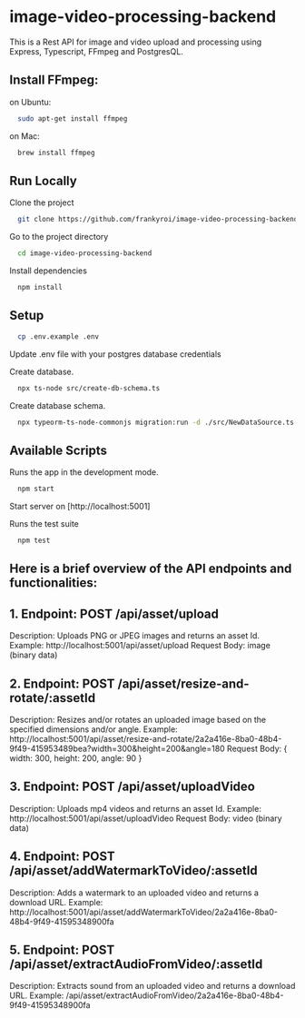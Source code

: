 # image-video-processing-backend

This is a Rest API for image and video upload and processing using Express, Typescript, FFmpeg and PostgresQL.

## Install FFmpeg:
on Ubuntu:
```bash
  sudo apt-get install ffmpeg
```

on Mac:
```bash
  brew install ffmpeg
```


## Run Locally

Clone the project

```bash
  git clone https://github.com/frankyroi/image-video-processing-backend.git
```

Go to the project directory
```bash
  cd image-video-processing-backend
```

Install dependencies
```bash
  npm install
```

## Setup

```bash
  cp .env.example .env
```
Update .env file with your postgres database credentials

Create database.
```bash
  npx ts-node src/create-db-schema.ts
```

Create database schema.
```bash
  npx typeorm-ts-node-commonjs migration:run -d ./src/NewDataSource.ts
```



## Available Scripts

Runs the app in the development mode.
```bash
  npm start
```
Start server on [http://localhost:5001]


Runs the test suite
```bash
  npm test
```


## Here is a brief overview of the API endpoints and functionalities:

## 1. Endpoint: POST /api/asset/upload
Description: Uploads PNG or JPEG images and returns an asset Id.
Example: http://localhost:5001/api/asset/upload
Request Body: image (binary data)

## 2. Endpoint: POST /api/asset/resize-and-rotate/:assetId
Description: Resizes and/or rotates an uploaded image based on the specified dimensions and/or angle.
Example: http://localhost:5001/api/asset/resize-and-rotate/2a2a416e-8ba0-48b4-9f49-415953489bea?width=300&height=200&angle=180
Request Body: { width: 300, height: 200, angle: 90 }

## 3. Endpoint: POST /api/asset/uploadVideo
Description: Uploads mp4 videos and returns an asset Id.
Example: http://localhost:5001/api/asset/uploadVideo
Request Body: video (binary data)

## 4. Endpoint: POST /api/asset/addWatermarkToVideo/:assetId
Description: Adds a watermark to an uploaded video and returns a download URL.
Example: http://localhost:5001/api/asset/addWatermarkToVideo/2a2a416e-8ba0-48b4-9f49-41595348900fa

## 5. Endpoint: POST /api/asset/extractAudioFromVideo/:assetId
Description: Extracts sound from an uploaded video and returns a download URL.
Example: /api/asset/extractAudioFromVideo/2a2a416e-8ba0-48b4-9f49-41595348900fa